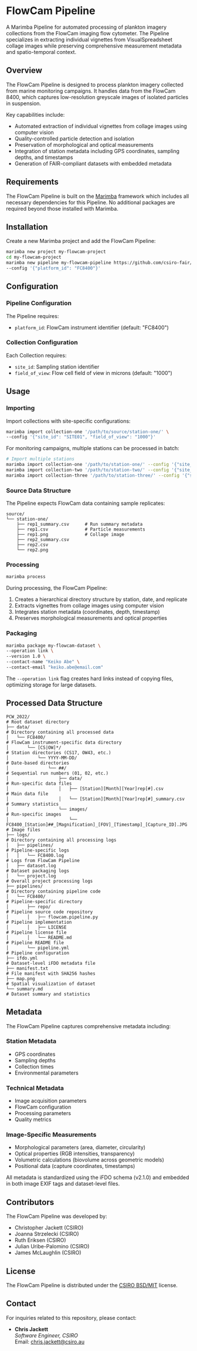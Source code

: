 # FlowCam Pipeline

A Marimba Pipeline for automated processing of plankton imagery collections from the FlowCam imaging flow cytometer. 
The Pipeline specializes in extracting individual vignettes from VisualSpreadsheet collage images while preserving 
comprehensive measurement metadata and spatio-temporal context.


## Overview

The FlowCam Pipeline is designed to process plankton imagery collected from marine monitoring campaigns. It handles 
data from the FlowCam 8400, which captures low-resolution greyscale images of isolated particles in suspension.

Key capabilities include:

- Automated extraction of individual vignettes from collage images using computer vision
- Quality-controlled particle detection and isolation
- Preservation of morphological and optical measurements
- Integration of station metadata including GPS coordinates, sampling depths, and timestamps
- Generation of FAIR-compliant datasets with embedded metadata


## Requirements

The FlowCam Pipeline is built on the [Marimba](https://github.com/csiro-fair/marimba) framework which includes all 
necessary dependencies for this Pipeline. No additional packages are required beyond those installed with Marimba.


## Installation

Create a new Marimba project and add the FlowCam Pipeline:

```bash
marimba new project my-flowcam-project
cd my-flowcam-project
marimba new pipeline my-flowcam-pipeline https://github.com/csiro-fair/flowcam-pipeline.git \
--config '{"platform_id": "FC8400"}'
```

## Configuration

### Pipeline Configuration
The Pipeline requires:
- `platform_id`: FlowCam instrument identifier (default: "FC8400")

### Collection Configuration
Each Collection requires:
- `site_id`: Sampling station identifier
- `field_of_view`: Flow cell field of view in microns (default: "1000")


## Usage

### Importing

Import collections with site-specific configurations:
```bash
marimba import collection-one '/path/to/source/station-one/' \
--config '{"site_id": "SITE01", "field_of_view": "1000"}'
```

For monitoring campaigns, multiple stations can be processed in batch:
```bash
# Import multiple stations
marimba import collection-one '/path/to/station-one/' --config '{"site_id": "SITE01", "field_of_view": "1000"}'
marimba import collection-two '/path/to/station-two/' --config '{"site_id": "SITE02", "field_of_view": "1000"}'
marimba import collection-three '/path/to/station-three/' --config '{"site_id": "SITE03", "field_of_view": "1000"}'
```

### Source Data Structure

The Pipeline expects FlowCam data containing sample replicates:
```
source/
└── station-one/
    ├── rep1_summary.csv      # Run summary metadata
    ├── rep1.csv              # Particle measurements
    ├── rep1.png              # Collage image
    ├── rep2_summary.csv
    ├── rep2.csv
    └── rep2.png
```

### Processing

```bash
marimba process
```

During processing, the FlowCam Pipeline:
1. Creates a hierarchical directory structure by station, date, and replicate
2. Extracts vignettes from collage images using computer vision
3. Integrates station metadata (coordinates, depth, timestamp)
4. Preserves morphological measurements and optical properties

### Packaging

```bash
marimba package my-flowcam-dataset \
--operation link \
--version 1.0 \
--contact-name "Keiko Abe" \
--contact-email "keiko.abe@email.com"
```

The `--operation link` flag creates hard links instead of copying files, optimizing storage for large datasets.


## Processed Data Structure

```                
PCW_2022/                                                                                           # Root dataset directory
├── data/                                                                                           # Directory containing all processed data
│   └── FC8400/                                                                                     # FlowCam instrument-specific data directory
│       └── [CS|OW]*/                                                                               # Station directories (CS17, OW43, etc.)
│           └── YYYY-MM-DD/                                                                         # Date-based directories
│               └── ##/                                                                             # Sequential run numbers (01, 02, etc.)
│                   ├── data/                                                                       # Run-specific data files
│                   │   ├── [Station][Month][Year]rep[#].csv                                        # Main data file
│                   │   └── [Station][Month][Year]rep[#]_summary.csv                                # Summary statistics
│                   └── images/                                                                     # Run-specific images
│                       └── FC8400_[Station]##_[Magnification]_[FOV]_[Timestamp]_[Capture_ID].JPG   # Image files
├── logs/                                                                                           # Directory containing all processing logs
│   ├── pipelines/                                                                                  # Pipeline-specific logs
│   │   └── FC8400.log                                                                              # Logs from FlowCam Pipeline
│   ├── dataset.log                                                                                 # Dataset packaging logs
│   └── project.log                                                                                 # Overall project processing logs
├── pipelines/                                                                                      # Directory containing pipeline code
│   └── FC8400/                                                                                     # Pipeline-specific directory
│       ├── repo/                                                                                   # Pipeline source code repository
│       │   ├── flowcam.pipeline.py                                                                 # Pipeline implementation
│       │   ├── LICENSE                                                                             # Pipeline license file
│       │   └── README.md                                                                           # Pipeline README file
│       └── pipeline.yml                                                                            # Pipeline configuration
├── ifdo.yml                                                                                        # Dataset-level iFDO metadata file
├── manifest.txt                                                                                    # File manifest with SHA256 hashes
├── map.png                                                                                         # Spatial visualization of dataset
└── summary.md                                                                                      # Dataset summary and statistics
```


## Metadata

The FlowCam Pipeline captures comprehensive metadata including:

### Station Metadata
- GPS coordinates
- Sampling depths
- Collection times
- Environmental parameters

### Technical Metadata
- Image acquisition parameters
- FlowCam configuration
- Processing parameters
- Quality metrics

### Image-Specific Measurements
- Morphological parameters (area, diameter, circularity)
- Optical properties (RGB intensities, transparency)
- Volumetric calculations (biovolume across geometric models)
- Positional data (capture coordinates, timestamps)

All metadata is standardized using the iFDO schema (v2.1.0) and embedded in both image EXIF tags and dataset-level files.


## Contributors

The FlowCam Pipeline was developed by:
- Christopher Jackett (CSIRO)
- Joanna Strzelecki (CSIRO)
- Ruth Eriksen (CSIRO)
- Julian Uribe-Palomino (CSIRO)
- James McLaughlin (CSIRO)


## License

The FlowCam Pipeline is distributed under the [CSIRO BSD/MIT](LICENSE) license.


## Contact

For inquiries related to this repository, please contact:

- **Chris Jackett**  
  *Software Engineer, CSIRO*  
  Email: [chris.jackett@csiro.au](mailto:chris.jackett@csiro.au)
